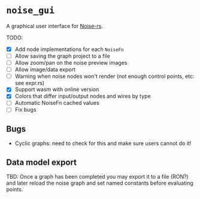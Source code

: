 # `noise_gui`

A graphical user interface for [Noise-rs](https://github.com/Razaekel/noise-rs).

TODO:

- [x] Add node implementations for each `NoiseFn`
- [ ] Allow saving the graph project to a file
- [ ] Allow zoom/pan on the noise preview images
- [ ] Allow image/data export
- [ ] Warning when noise nodes won't render (not enough control points, etc: see expr.rs)
- [x] Support wasm with online version
- [x] Colors that differ input/output nodes and wires by type
- [ ] Automatic NoiseFn cached values
- [ ] Fix bugs

## Bugs

- Cyclic graphs: need to check for this and make sure users cannot do it!

## Data model export

TBD: Once a graph has been completed you may export it to a file (RON?) and later reload the noise
graph and set named constants before evaluating points.
